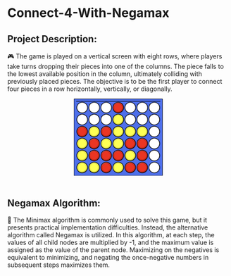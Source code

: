 # Connect-4-With-Negamax

## Project Description:
🎮 The game is played on a vertical screen with eight rows, where players take turns dropping their pieces into one of the columns. The piece falls to the lowest available position in the column, ultimately colliding with previously placed pieces. The objective is to be the first player to connect four pieces in a row horizontally, vertically, or diagonally.

<div align="center"><img src="https://github.com/HosnawHb/Connect-4-With-Negamax/blob/main/4inline.png?raw=true"width="40%"/></div> </br >

## Negamax Algorithm:
🧠 The Minimax algorithm is commonly used to solve this game, but it presents practical implementation difficulties. Instead, the alternative algorithm called Negamax is utilized. In this algorithm, at each step, the values of all child nodes are multiplied by -1, and the maximum value is assigned as the value of the parent node. Maximizing on the negatives is equivalent to minimizing, and negating the once-negative numbers in subsequent steps maximizes them.
